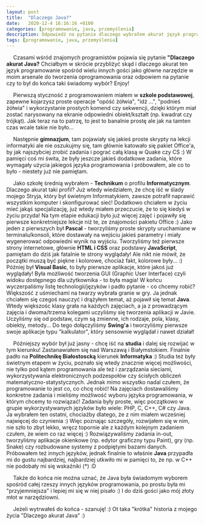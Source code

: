 ```yaml
---
layout: post
title:  "Dlaczego Java?"
date:   2020-12-4 16:16:16 +0100
categories: [programowanie, java, przemyślenia]
description: Odpowiedź na pytanie dlaczego wybrałem akurat język programowania java i w skrócie moja historia edukacyjna.
tags: [programowanie, java, przemyślenia]
---
```

&emsp; Czasami wśród znajomych programistów pojawia się pytanie <b>"Dlaczego akurat Java?</b> Chciałbym w skrócie przybliżyć skąd i dlaczego akurat ten język programowanie spośród wielu innych gości jako główne narzędzie w moim arsenale do tworzenia oprogramowania oraz odpowiem na pytanie czy to był do końca taki świadomy wybór? Enjoy!

&emsp; Pierwszą styczność z programowaniem miałem w <b>szkole podstawowej</b>, zapewne kojarzysz proste operacje "opóść żółwia", "idź ...", "podnieś żółwia" i wykorzystanie prostych komend czy sekwencji, dzięki którym miał zostać narysowany na ekranie odpowiedni obiekt/kształt (np. kwadrat czy trójkąt). Jak teraz na to patrzę, to jest to banalnie prostę ale jak na tamten czas wcale takie nie było... 

&emsp; Następnie <b>gimnazjum</b>, tam pojawiały się jakieś proste skrypty na lekcji informatyki ale nie oszukujmy się, tam głównie katowało się pakiet Office'a, by jak najszybciej zrobić zadania i pograć całą klasą w Quake czy CS :) W pamięci coś mi świta, że były jeszcze jakieś dodatkowe zadania, które wymagały użycia jakiegoś języka programowania i próbowałem, ale co to było - niestety już nie pamiętam.

&emsp; Jako szkołę średnią wybrałem - <b>Technikum</b> o profilu <b>Informatycznym</b>. Dlaczego akurat taki profil? Już wtedy wiedziałem, że chcę iść w ślady mojego Stryja, który był świetnym Informatykiem, zawsze potrafił naprawić wszystkim komputer i skonfigurować sieć! Dodatkowo chciałem w życiu mieć jakąś specjalizację, już wtedy miałem przeczucie, że to się kiedyś w życiu przyda! Na tym etapie edukacji było już więcej zajęć i pojawiły się pierwsze konkretniejsze lekcje niż te, ze znajomości pakietu Office :) Jako jeden z pierwszych był <b>Pascal</b> - tworzyliśmy proste skrypty uruchamiane w terminalu/konsoli, które dostawały na wejściu jakieś parametry i miały wygenerować odpowiedni wynik na wyjściu. Tworzyliśmy też pierwsze strony internetowe, głównie <b>HTML i CSS</b> oraz podstawy <b>JavaScript</b>, pamiętam do dziś jak fatalnie te strony wyglądały! Ale nikt nie mówił, że początki muszą być piękne i kolorowe, chociaż fakt, kolorowe były... :) Później był <b>Visual Basic</b>, to były pierwsze aplikacje, które jakoś już wyglądały! Była możliwość tworzenia GUI (Graphic User Interface) czyli widoku dostępnego dla użytkownika - to była magia! W końcu wyczerpaliśmy listę technologii/języków i padło pytanie - co chcemy robić? Większość z uśmiechami na twarzy wybrała granie w gry. Ja jednak chciałem się czegoś nauczyć i drążyłem temat, aż pojawił się temat <b>Java</b>. Wtedy większośc klasy grała na każdych zajęciach, a ja z prowadzącym zajęcia i dwoma/trzema kolegami uczyliśmy się tworzenia aplikacji w Javie. Uczyliśmy się od podstaw, czym są zmienne, ich rodzaje, pola, klasy, obiekty, metody... Do tego dołączyliśmy <b>Swing'a</b> i tworzyliśmy pierwsze swoje aplikacje typu "kalkulator", który sensownie wyglądał i nawet działał!

&emsp; Późniejszy wybór był już jasny - chcę iść na <b>studia</b> i dalej się rozwijać w tym kierunku! Zastanawiałem się nad Warszawą i Białymstokiem. Finalnie padło na <b>Politechnikę Białostoscką</b> kierunek <b>Informatyka</b> :) Studia też były świetnym etapem w życiu, poznało się wtedy znacznie więcej możliwości, nie tylko pod kątem programowania ale też i zarządzania sieciami, wykorzystywania elektronicznych podzespołów czy ścisłych obliczeń matematyczno-statystycznych. Jednak mimo wszystko nadal czułem, że programowanie to jest co, co chcę robić! Na zajęciach dostawaliśmy konkretne zadania i mieliśmy możliwość wyboru języka programowania, w którym chcemy to rozwiązać! Zadania były proste, więc początkowo w grupie wykorzystywanych języków było wiele: PHP, C, C++, C# czy Java. Ja wybrałem ten ostatni, chociażby dlatego, że z nim miałem wcześniej najwięcej do czynienia :) Więc poznając szczegóły, rozwijałem się w nim, nie szło to zbyt lekko, wręcz topornie ale z każdym kolejnym zadaniem czułem, że wiem co raz więcej :) Rozwiązywaliśmy zadania in-out, tworzyliśmy aplikacje okienkowe (np. edytor graficzny typu Paint), gry (np. Snake) czy rozbudowane systemy z podpiętymi bazami danych. Próbowałem też innych języków, jednak finalnie to właśnie <b>Java</b> przypadła mi do gustu najbardziej, najbardziej utkwiło mi w pamięci to, że np. w C++ nie podobały mi się wskaźniki (*) :D 

&emsp; Także do końca nie można uznać, że Java była świadomym wyborem spośród całej rzeszy innych języków programowania, po prostu była mi "przyjemniejsza" i lepiej mi się w niej pisało :) I do dziś gości jako mój złoty młot w narzędziowni. 

&emsp; Jeżeli wytrwałeś do końca - szanuję! :) Ot taka "krótka" historia z mojego życia "Dlaczego akurat Java" :)